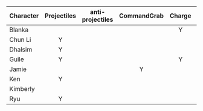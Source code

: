 | Character | Projectiles | anti-projectiles | CommandGrab |  Charge | Stock | Teleport |
| :--- | :-----------: | :--: | :--: | :--: | :--: | :--: |
| Blanka  |  | | | Y | Y | |
| Chun Li  | Y | | | | | |
| Dhalsim | Y | | | | | Y |
| Guile | Y | | | Y | | |
| Jamie | | | Y | | Y | |
| Ken | Y | | | | | |
| Kimberly |  | | | | Y | Y |
| Ryu | Y | | | | | |

